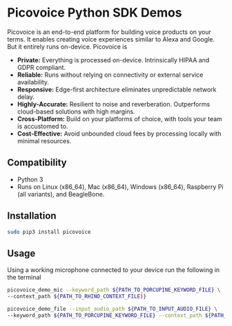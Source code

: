 # Picovoice Python SDK Demos

Picovoice is an end-to-end platform for building voice products on your terms. It enables creating voice experiences
similar to Alexa and Google. But it entirely runs on-device. Picovoice is


- **Private:** Everything is processed on-device. Intrinsically HIPAA and GDPR compliant.
- **Reliable:** Runs without relying on connectivity or external service availability.
- **Responsive:** Edge-first architecture eliminates unpredictable network delay.
- **Highly-Accurate:** Resilient to noise and reverberation. Outperforms cloud-based solutions with high margins.
- **Cross-Platform:** Build on your platforms of choice, with tools your team is accustomed to.
- **Cost-Effective:** Avoid unbounded cloud fees by processing locally with minimal resources.

## Compatibility

* Python 3
* Runs on Linux (x86_64), Mac (x86_64), Windows (x86_64), Raspberry Pi (all variants), and BeagleBone.

## Installation

```bash
sudo pip3 install picovoice
```

## Usage

Using a working microphone connected to your device run the following in the terminal

```bash
picovoice_demo_mic --keyword_path ${PATH_TO_PORCUPINE_KEYWORD_FILE} \
--context_path ${PATH_TO_RHINO_CONTEXT_FILE)}
```

```bash
picovoice_demo_file --input_audio_path ${PATH_TO_INPUT_AUDIO_FILE} \
--keyword_path ${PATH_TO_PORCUPINE_KEYWORD_FILE} --context_path ${PATH_TO_RHINO_CONTEXT_FILE)}
```
